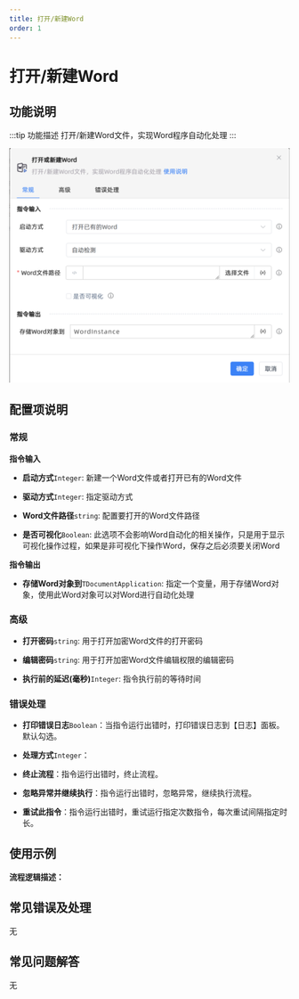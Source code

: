 ```yaml
---
title: 打开/新建Word
order: 1
---
```


# 打开/新建Word

## 功能说明

:::tip 功能描述
打开/新建Word文件，实现Word程序自动化处理
:::

![打开/新建Word](../../../assets/打开或新建Word_command.png)

## 配置项说明

### 常规

**指令输入**

- **启动方式**`Integer`: 新建一个Word文件或者打开已有的Word文件

- **驱动方式**`Integer`: 指定驱动方式

- **Word文件路径**`string`: 配置要打开的Word文件路径

- **是否可视化**`Boolean`: 此选项不会影响Word自动化的相关操作，只是用于显示可视化操作过程，如果是非可视化下操作Word，保存之后必须要关闭Word


**指令输出**

- **存储Word对象到**`TDocumentApplication`: 指定一个变量，用于存储Word对象，使用此Word对象可以对Word进行自动化处理

### 高级

- **打开密码**`string`: 用于打开加密Word文件的打开密码

- **编辑密码**`string`: 用于打开加密Word文件编辑权限的编辑密码

- **执行前的延迟(毫秒)**`Integer`: 指令执行前的等待时间

### 错误处理

- **打印错误日志**`Boolean`：当指令运行出错时，打印错误日志到【日志】面板。默认勾选。

- **处理方式**`Integer`：

 - **终止流程**：指令运行出错时，终止流程。

 - **忽略异常并继续执行**：指令运行出错时，忽略异常，继续执行流程。

 - **重试此指令**：指令运行出错时，重试运行指定次数指令，每次重试间隔指定时长。

## 使用示例

**流程逻辑描述：** 

## 常见错误及处理

无

## 常见问题解答

无

